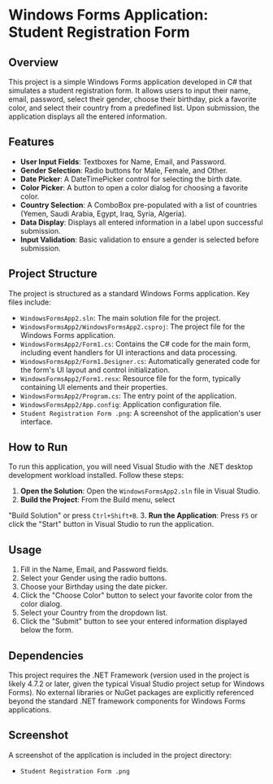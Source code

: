 # Windows Forms Application: Student Registration Form

## Overview

This project is a simple Windows Forms application developed in C# that simulates a student registration form. It allows users to input their name, email, password, select their gender, choose their birthday, pick a favorite color, and select their country from a predefined list. Upon submission, the application displays all the entered information.

## Features

*   **User Input Fields**: Textboxes for Name, Email, and Password.
*   **Gender Selection**: Radio buttons for Male, Female, and Other.
*   **Date Picker**: A DateTimePicker control for selecting the birth date.
*   **Color Picker**: A button to open a color dialog for choosing a favorite color.
*   **Country Selection**: A ComboBox pre-populated with a list of countries (Yemen, Saudi Arabia, Egypt, Iraq, Syria, Algeria).
*   **Data Display**: Displays all entered information in a label upon successful submission.
*   **Input Validation**: Basic validation to ensure a gender is selected before submission.

## Project Structure

The project is structured as a standard Windows Forms application. Key files include:

*   `WindowsFormsApp2.sln`: The main solution file for the project.
*   `WindowsFormsApp2/WindowsFormsApp2.csproj`: The project file for the Windows Forms application.
*   `WindowsFormsApp2/Form1.cs`: Contains the C# code for the main form, including event handlers for UI interactions and data processing.
*   `WindowsFormsApp2/Form1.Designer.cs`: Automatically generated code for the form's UI layout and control initialization.
*   `WindowsFormsApp2/Form1.resx`: Resource file for the form, typically containing UI elements and their properties.
*   `WindowsFormsApp2/Program.cs`: The entry point of the application.
*   `WindowsFormsApp2/App.config`: Application configuration file.
*   `Student Registration Form .png`: A screenshot of the application's user interface.

## How to Run

To run this application, you will need Visual Studio with the .NET desktop development workload installed. Follow these steps:

1.  **Open the Solution**: Open the `WindowsFormsApp2.sln` file in Visual Studio.
2.  **Build the Project**: From the Build menu, select 


"Build Solution" or press `Ctrl+Shift+B`.
3.  **Run the Application**: Press `F5` or click the "Start" button in Visual Studio to run the application.

## Usage

1.  Fill in the Name, Email, and Password fields.
2.  Select your Gender using the radio buttons.
3.  Choose your Birthday using the date picker.
4.  Click the "Choose Color" button to select your favorite color from the color dialog.
5.  Select your Country from the dropdown list.
6.  Click the "Submit" button to see your entered information displayed below the form.

## Dependencies

This project requires the .NET Framework (version used in the project is likely 4.7.2 or later, given the typical Visual Studio project setup for Windows Forms). No external libraries or NuGet packages are explicitly referenced beyond the standard .NET framework components for Windows Forms applications.

## Screenshot

A screenshot of the application is included in the project directory:

*   `Student Registration Form .png`

